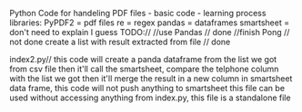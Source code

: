 Python Code for handeling PDF files - basic code - learning process
libraries: 
PyPDF2 = pdf files
re = regex
pandas = dataframes
smartsheet = don't need to explain I guess 
TODO://
//use Pandas // done
//finish Pong // not done
create a list with result extracted from file // done



index2.py//  this code will create a panda dataframe from the list we got from csv file
 then it'll call the smartsheet, compare the telphone column with the list we got
 then it'll merge the result in a new column in smartsheet data frame,
 this code will not push anything to smartsheet
 this file can be used without accessing anything from index.py, this file is a standalone file

